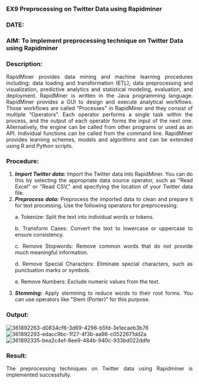 ### EX9 Preprocessing on Twitter Data using Rapidminer
### DATE: 
### AIM: To implement preprocessing technique on Twitter Data using Rapidminer
### Description: 
<div align = "justify">
RapidMiner provides data mining and machine learning procedures including: data loading and transformation (ETL), data preprocessing and visualization, 
predictive analytics and statistical modeling, evaluation, and deployment. RapidMiner is written in the Java programming language. 
RapidMiner provides a GUI to design and execute analytical workflows. Those workflows are called “Processes” in RapidMiner and they consist of multiple “Operators”. 
Each operator performs a single task within the process, and the output of each operator forms the input of the next one. Alternatively, the engine can be called from 
other programs or used as an API. Individual functions can be called from the command line. 
RapidMiner provides learning schemes, models and algorithms and can be extended using R and Python scripts.

### Procedure:
1) ***Import Twitter data:*** Import the Twitter data into RapidMiner. You can do this by selecting the appropriate
data source operator, such as "Read Excel" or "Read CSV," and specifying the location of your Twitter data
file.
2) ***Preprocess data:*** Preprocess the imported data to clean and prepare it for text processing. Use the following
operators for preprocessing:
    <p>a. Tokenize: Split the text into individual words or tokens.
    <p>b. Transform Cases: Convert the text to lowercase or uppercase to ensure consistency.
    <p>c. Remove Stopwords: Remove common words that do not provide much meaningful information.
    <p>d. Remove Special Characters: Eliminate special characters, such as punctuation marks or symbols.
    <p>e. Remove Numbers: Exclude numeric values from the text.
3) ***Stemming:*** Apply stemming to reduce words to their root forms. You can use operators like "Stem (Porter)"
for this purpose.


### Output:



![361892263-d0834cf6-3d69-4298-b5fd-3e1ecaeb3b76](https://github.com/user-attachments/assets/e7d3714b-9983-4aa3-bad1-8fd48fea47af)
![361892293-edacc9bc-1f27-4f3b-aa98-c0522671dd2a](https://github.com/user-attachments/assets/95648ac2-3f26-47f1-b1b2-f6e4129373b1)
![361892335-bea2c4ef-8ee9-484b-940c-933bd022ddfe](https://github.com/user-attachments/assets/697f2a76-c086-4e9d-9382-6fbf1b274623)





### Result:
The preprocessing techniques on Twitter data using Rapidminer is implemented successfully.
